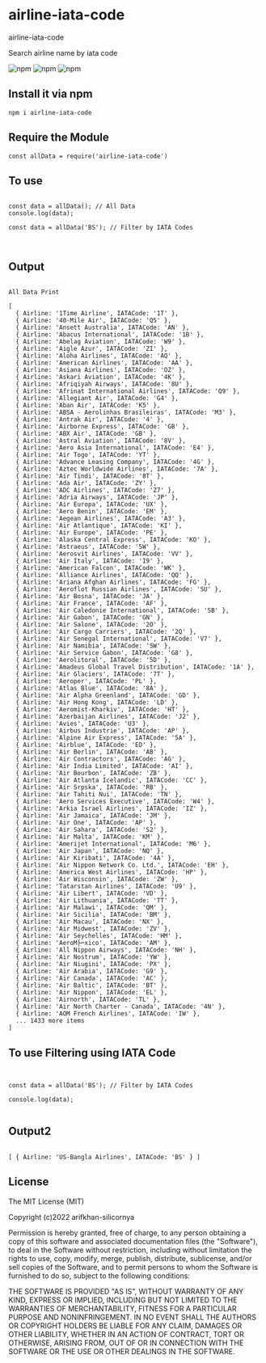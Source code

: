 # airline-iata-code

airline-iata-code

Search airline name by iata code 

![npm](https://img.shields.io/npm/v/airlines-iata-codes)
![npm](https://img.shields.io/npm/l/airlines-iata-codes?color=002350)
![npm](https://img.shields.io/bundlephobia/minzip/airlines-iata-codes)

## Install it via npm

```shell
npm i airline-iata-code
```

## Require the Module

```shell
const allData = require('airline-iata-code')
```

## To use

```shell

const data = allData(); // All Data
console.log(data);

const data = allData('BS'); // Filter by IATA Codes



```

## Output

```shell

All Data Print

[
  { Airline: '1Time Airline', IATACode: '1T' },
  { Airline: '40-Mile Air', IATACode: 'Q5' },
  { Airline: 'Ansett Australia', IATACode: 'AN' },
  { Airline: 'Abacus International', IATACode: '1B' },
  { Airline: 'Abelag Aviation', IATACode: 'W9' },
  { Airline: 'Aigle Azur', IATACode: 'ZI' },
  { Airline: 'Aloha Airlines', IATACode: 'AQ' },
  { Airline: 'American Airlines', IATACode: 'AA' },
  { Airline: 'Asiana Airlines', IATACode: 'OZ' },
  { Airline: 'Askari Aviation', IATACode: '4K' },
  { Airline: 'Afriqiyah Airways', IATACode: '8U' },
  { Airline: 'Afrinat International Airlines', IATACode: 'Q9' },
  { Airline: 'Allegiant Air', IATACode: 'G4' },
  { Airline: 'Aban Air', IATACode: 'K5' },
  { Airline: 'ABSA - Aerolinhas Brasileiras', IATACode: 'M3' },
  { Airline: 'Antrak Air', IATACode: '4' },
  { Airline: 'Airborne Express', IATACode: 'GB' },
  { Airline: 'ABX Air', IATACode: 'GB' },
  { Airline: 'Astral Aviation', IATACode: '8V' },
  { Airline: 'Aero Asia International', IATACode: 'E4' },
  { Airline: 'Air Togo', IATACode: 'YT' },
  { Airline: 'Advance Leasing Company', IATACode: '4G' },
  { Airline: 'Aztec Worldwide Airlines', IATACode: '7A' },
  { Airline: 'Air Tindi', IATACode: '8T' },
  { Airline: 'Ada Air', IATACode: 'ZY' },
  { Airline: 'ADC Airlines', IATACode: 'Z7' },
  { Airline: 'Adria Airways', IATACode: 'JP' },
  { Airline: 'Air Europa', IATACode: 'UX' },
  { Airline: 'Aero Benin', IATACode: 'EM' },
  { Airline: 'Aegean Airlines', IATACode: 'A3' },
  { Airline: 'Air Atlantique', IATACode: 'KI' },
  { Airline: 'Air Europe', IATACode: 'PE' },
  { Airline: 'Alaska Central Express', IATACode: 'KO' },
  { Airline: 'Astraeus', IATACode: '5W' },
  { Airline: 'Aerosvit Airlines', IATACode: 'VV' },
  { Airline: 'Air Italy', IATACode: 'I9' },
  { Airline: 'American Falcon', IATACode: 'WK' },
  { Airline: 'Alliance Airlines', IATACode: 'QQ' },
  { Airline: 'Ariana Afghan Airlines', IATACode: 'FG' },
  { Airline: 'Aeroflot Russian Airlines', IATACode: 'SU' },
  { Airline: 'Air Bosna', IATACode: 'JA' },
  { Airline: 'Air France', IATACode: 'AF' },
  { Airline: 'Air Caledonie International', IATACode: 'SB' },
  { Airline: 'Air Gabon', IATACode: 'GN' },
  { Airline: 'Air Salone', IATACode: '2O' },
  { Airline: 'Air Cargo Carriers', IATACode: '2Q' },
  { Airline: 'Air Senegal International', IATACode: 'V7' },
  { Airline: 'Air Namibia', IATACode: 'SW' },
  { Airline: 'Air Service Gabon', IATACode: 'G8' },
  { Airline: 'Aerolitoral', IATACode: '5D' },
  { Airline: 'Amadeus Global Travel Distribution', IATACode: '1A' },
  { Airline: 'Air Glaciers', IATACode: '7T' },
  { Airline: 'Aeroper', IATACode: 'PL' },
  { Airline: 'Atlas Blue', IATACode: '8A' },
  { Airline: 'Air Alpha Greenland', IATACode: 'GD' },
  { Airline: 'Air Hong Kong', IATACode: 'LD' },
  { Airline: 'Aeromist-Kharkiv', IATACode: 'HT' },
  { Airline: 'Azerbaijan Airlines', IATACode: 'J2' },
  { Airline: 'Avies', IATACode: 'U3' },
  { Airline: 'Airbus Industrie', IATACode: 'AP' },
  { Airline: 'Alpine Air Express', IATACode: '5A' },
  { Airline: 'Airblue', IATACode: 'ED' },
  { Airline: 'Air Berlin', IATACode: 'AB' },
  { Airline: 'Air Contractors', IATACode: 'AG' },
  { Airline: 'Air India Limited', IATACode: 'AI' },
  { Airline: 'Air Bourbon', IATACode: 'ZB' },
  { Airline: 'Air Atlanta Icelandic', IATACode: 'CC' },
  { Airline: 'Air Srpska', IATACode: 'RB' },
  { Airline: 'Air Tahiti Nui', IATACode: 'TN' },
  { Airline: 'Aero Services Executive', IATACode: 'W4' },
  { Airline: 'Arkia Israel Airlines', IATACode: 'IZ' },
  { Airline: 'Air Jamaica', IATACode: 'JM' },
  { Airline: 'Air One', IATACode: 'AP' },
  { Airline: 'Air Sahara', IATACode: 'S2' },
  { Airline: 'Air Malta', IATACode: 'KM' },
  { Airline: 'Amerijet International', IATACode: 'M6' },
  { Airline: 'Air Japan', IATACode: 'NQ' },
  { Airline: 'Air Kiribati', IATACode: '4A' },
  { Airline: 'Air Nippon Network Co. Ltd.', IATACode: 'EH' },
  { Airline: 'America West Airlines', IATACode: 'HP' },
  { Airline: 'Air Wisconsin', IATACode: 'ZW' },
  { Airline: 'Tatarstan Airlines', IATACode: 'U9' },
  { Airline: 'Air Libert', IATACode: 'VD' },
  { Airline: 'Air Lithuania', IATACode: 'TT' },
  { Airline: 'Air Malawi', IATACode: 'QM' },
  { Airline: 'Air Sicilia', IATACode: 'BM' },
  { Airline: 'Air Macau', IATACode: 'NX' },
  { Airline: 'Air Midwest', IATACode: 'ZV' },
  { Airline: 'Air Seychelles', IATACode: 'HM' },
  { Airline: 'AeroM├⌐xico', IATACode: 'AM' },
  { Airline: 'All Nippon Airways', IATACode: 'NH' },
  { Airline: 'Air Nostrum', IATACode: 'YW' },
  { Airline: 'Air Niugini', IATACode: 'PX' },
  { Airline: 'Air Arabia', IATACode: 'G9' },
  { Airline: 'Air Canada', IATACode: 'AC' },
  { Airline: 'Air Baltic', IATACode: 'BT' },
  { Airline: 'Air Nippon', IATACode: 'EL' },
  { Airline: 'Airnorth', IATACode: 'TL' },
  { Airline: 'Air North Charter - Canada', IATACode: '4N' },
  { Airline: 'AOM French Airlines', IATACode: 'IW' },
  ... 1433 more items
]

```
## To use Filtering using IATA Code

```shell


const data = allData('BS'); // Filter by IATA Codes

console.log(data);


```

## Output2

```shell

[ { Airline: 'US-Bangla Airlines', IATACode: 'BS' } ]

```

## License

The MIT License (MIT)

Copyright (c)2022 arifkhan-silicornya

Permission is hereby granted, free of charge, to any person obtaining a copy of
this software and associated documentation files (the "Software"), to deal in
the Software without restriction, including without limitation the rights to
use, copy, modify, merge, publish, distribute, sublicense, and/or sell copies of
the Software, and to permit persons to whom the Software is furnished to do so,
subject to the following conditions:


THE SOFTWARE IS PROVIDED "AS IS", WITHOUT WARRANTY OF ANY KIND, EXPRESS OR
IMPLIED, INCLUDING BUT NOT LIMITED TO THE WARRANTIES OF MERCHANTABILITY, FITNESS
FOR A PARTICULAR PURPOSE AND NONINFRINGEMENT. IN NO EVENT SHALL THE AUTHORS OR
COPYRIGHT HOLDERS BE LIABLE FOR ANY CLAIM, DAMAGES OR OTHER LIABILITY, WHETHER
IN AN ACTION OF CONTRACT, TORT OR OTHERWISE, ARISING FROM, OUT OF OR IN
CONNECTION WITH THE SOFTWARE OR THE USE OR OTHER DEALINGS IN THE SOFTWARE.